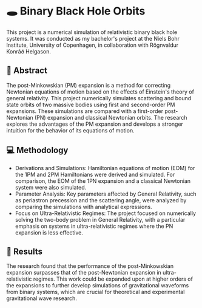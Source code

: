 # 🕳️ Binary Black Hole Orbits

This project is a numerical simulation of relativistic binary black hole systems. It was conducted as my bachelor's project at the Niels Bohr Institute, University of Copenhagen, in collaboration with Rögnvaldur Konráð Helgason.

## 📜 Abstract
The post-Minkowskian (PM) expansion is a method for correcting Newtonian equations of motion based on the effects of Einstein's theory of general relativity. This project numerically simulates scattering and bound state orbits of two massive bodies using first and second-order PM expansions. These simulations are compared with a first-order post-Newtonian (PN) expansion and classical Newtonian orbits. The research explores the advantages of the PM expansion and develops a stronger intuition for the behavior of its equations of motion.

## 💻 Methodology
- Derivations and Simulations: Hamiltonian equations of motion (EOM) for the 1PM and 2PM Hamiltonians were derived and simulated. For comparison, the EOM of the 1PN expansion and a classical Newtonian system were also simulated.
- Parameter Analysis: Key parameters affected by General Relativity, such as periastron precession and the scattering angle, were analyzed by comparing the simulations with analytical expressions.
- Focus on Ultra-Relativistic Regimes: The project focused on numerically solving the two-body problem in General Relativity, with a particular emphasis on systems in ultra-relativistic regimes where the PN expansion is less effective.

## 🔬 Results
The research found that the performance of the post-Minkowskian expansion surpasses that of the post-Newtonian expansion in ultra-relativistic regimes. This work could be expanded upon at higher orders of the expansions to further develop simulations of gravitational waveforms from binary systems, which are crucial for theoretical and experimental gravitational wave research.
